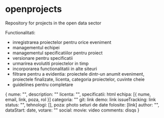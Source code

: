 # openprojects
Repository for projects in the open data sector


Functionalitati:
 - inregistrarea proiectelor pentru orice eveniment
 - managementul echipei
 - managementul specificatiilor pentru proiect
 - versionare pentru specificatii
 - urmarirea evolutiti proiectelor in timp
 - incorporarea functionalitatii in alte siteuri
 - filtrare pentru a evidentia: proiectele dintr-un anumit eveniment, proiectele finalizate, licenta, categoria proiectelor, cuvinte cheie
 - guidelines pentru completare


{
 nume: "",
 description: ""
 licenta: "",
 specificatii: html
 echipa: [{ nume, email, link, poza, rol }]
 categoria: ""
 git: link
 demo: link
 issueTracking: link
 status: "",
 tehnologi: [],
 poza: photo
 seturi de date folosite: [link]
 author: "",
 dataStart: date,
 votare: ""
 social:
 movie: video
 comments: disqs
}